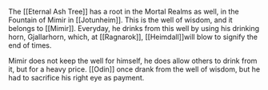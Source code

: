 The [[Eternal Ash Tree]] has a root in the Mortal Realms as well, in the Fountain of Mimir in [[Jotunheim]]. This is the well of wisdom, and it belongs to [[Mimir]]. Everyday, he drinks from this well by using his drinking horn, Gjallarhorn, which, at [[Ragnarok]], [[Heimdall]]will blow to signify the end of times.

Mimir does not keep the well for himself, he does allow others to drink from it, but for a heavy price. [[Odin]] once drank from the well of wisdom, but he had to sacrifice his right eye as payment.
